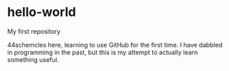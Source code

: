 # hello-world
My first repository

44schemcles here, learning to use GitHub for the first time. I have dabbled in programming in the past, but this is my attempt to actually learn something useful.
